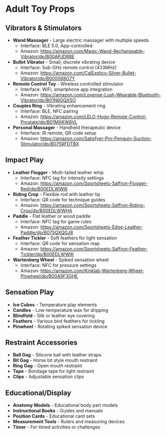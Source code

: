 # Adult Toy Props

## Vibrators & Stimulators
- **Wand Massager** - Large electric massager with multiple speeds
  - Interface: BLE 5.0, App-controlled
  - Amazon: https://amazon.com/Magic-Wand-Rechargeable-Vibrator/dp/B00APJDR8E
- **Bullet Vibrator** - Small, discrete vibrating device
  - Interface: Sub-GHz remote control (433MHz)
  - Amazon: https://amazon.com/CalExotics-Silver-Bullet-Vibrator/dp/B000068O7Y
- **Remote Control Toy** - Wireless controlled stimulator
  - Interface: WiFi, smartphone app integration
  - Amazon: https://amazon.com/Lovense-Lush-Wearable-Bluetooth-Vibrator/dp/B01N6GQXSO
- **Couples Ring** - Vibrating enhancement ring
  - Interface: BLE, NFC pairing
  - Amazon: https://amazon.com/LELO-Hugo-Remote-Control-Prostate/dp/B01MXKW8VL
- **Personal Massager** - Handheld therapeutic device
  - Interface: IR remote, QR code setup
  - Amazon: https://amazon.com/Satisfyer-Pro-Penguin-Suction-Stimulator/dp/B075RFDTBX

## Impact Play
- **Leather Flogger** - Multi-tailed leather whip
  - Interface: NFC tag for intensity settings
  - Amazon: https://amazon.com/Sportsheets-Saffron-Flogger-Red/dp/B00EDLWWI6
- **Riding Crop** - Flexible rod with leather tip
  - Interface: QR code for technique guides
  - Amazon: https://amazon.com/Sportsheets-Saffron-Riding-Crop/dp/B00EDLWWHA
- **Paddle** - Flat leather or wood paddle
  - Interface: NFC tag for game rules
  - Amazon: https://amazon.com/Sportsheets-Edge-Leather-Paddle/dp/B075QXQGJ8
- **Feather Tickler** - Soft feathers for light sensation
  - Interface: QR code for sensation map
  - Amazon: https://amazon.com/Sportsheets-Saffron-Feather-Tickler/dp/B00EDLWWIK
- **Wartenberg Wheel** - Spiked sensation wheel
  - Interface: NFC for pressure settings
  - Amazon: https://amazon.com/Kinklab-Wartenberg-Wheel-Pinwheel/dp/B00A9F3GHE

## Sensation Play
- **Ice Cubes** - Temperature play elements
- **Candles** - Low-temperature wax for dripping
- **Blindfold** - Silk or leather eye covering
- **Feathers** - Various bird feathers for tickling
- **Pinwheel** - Rotating spiked sensation device

## Restraint Accessories
- **Ball Gag** - Silicone ball with leather straps
- **Bit Gag** - Horse bit style mouth restraint
- **Ring Gag** - Open mouth restraint
- **Tape** - Bondage tape for light restraint
- **Clips** - Adjustable sensation clips

## Educational/Display
- **Anatomy Models** - Educational body part models
- **Instructional Books** - Guides and manuals
- **Position Cards** - Educational card sets
- **Measurement Tools** - Rulers and measuring devices
- **Timer** - For timed activities or challenges